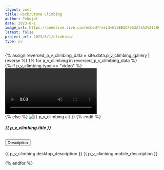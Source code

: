 ```yaml
---
layout: post
title: Rock/Stone Climbing
author: Pebojot
date: 2023-8-1
image_url: https://onedrive.live.com/embed?resid=655EB2CF553A75A2%2110689&authkey=%21APcJ7xGCPqvy7_Q
latest: false
project_url: 2023/8/1/climbing/
type: pv
---
```


<div class="container p-0">
  <div class="row p-0">
    {% assign reversed_p_v_climbing_data = site.data.p_v_climbing_gallery | reverse %}
    {% for p_v_climbing in reversed_p_v_climbing_data %}
    <div class="col-md-4 mt-3 col-lg-3 p-0">
      <div class="card">
        {% if p_v_climbing.type == "video" %}
        <div class="embed-responsive embed-responsive-16by9">
          <video class="embed-responsive-item w-100" controls>
            <source src="{{ p_v_climbing.src }}" type="video/mp4">
            Your browser does not support the video tag.
          </video>
        </div>
        {% else %}
        <img src="{{ p_v_climbing.src }}" class="card-img-top" alt="{{ p_v_climbing.alt }}">
        {% endif %}
        <span class="mobile__size">
          <div class="card-body">
            <h5 class="card-title fw-lighter">{{ p_v_climbing.title }}</h5>
            <div class="accordion" id="accordionExample{{ forloop.index }}">
              <div class="accordion-item">
                <h2 class="accordion-header" id="heading{{ forloop.index }}">
                  <button class="accordion-button block" type="button" data-bs-toggle="collapse"
                    data-bs-target="#collapse{{ forloop.index }}" aria-expanded="false"
                    aria-controls="collapse{{ forloop.index }}">
                    Description
                  </button>
                </h2>
                <div id="collapse{{ forloop.index }}" class="accordion-collapse collapse block"
                  aria-labelledby="heading{{ forloop.index }}" data-bs-parent="#accordionExample{{ forloop.index }}">
                  <div class="accordion-body">
                    <p class="card-text fw-lighter">
                      <span class="desktop__size">{{ p_v_climbing.desktop_description }}</span>
                      <span class="mobile__size">{{ p_v_climbing.mobile_description }}</span>
                    </p>
                  </div>
                </div>
              </div>
            </div>
          </div>
        </span>
      </div>
    </div>
    {% endfor %}
  </div>
</div>
